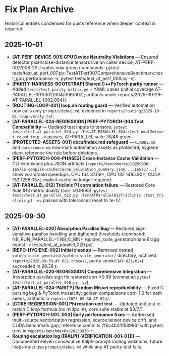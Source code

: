 # Fix Plan Archive

Historical entries condensed for quick reference when deeper context is required.

## 2025-10-01
- **[AT-PERF-DEVICE-001] GPU Device Neutrality Violations** — Ensured detector pixel/close-distance tensors live on caller device; AT-PERF-007/008 GPU suites now green (commands: pytest tests/test_at_perf_007.py::TestATPerf007ComprehensiveBenchmark::test_gpu_performance -v, pytest tests/test_at_perf_008.py -v).
- **[PARITY-HARNESS-BOOTSTRAP] Shared C↔PyTorch parity runner** — Added `tests/test_parity_matrix.py` + YAML cases (initial coverage AT-PARALLEL-001/002/004/006/007); artifacts under reports/2025-09-29-AT-PARALLEL-{002,004}/.
- **[ROUTING-LOOP-001] loop.sh routing guard** — Verified automation now calls only `prompts/debug.md`; evidence in `reports/routing/2025-10-01-loop-verify.txt`.
- **[AT-PARALLEL-024-REGRESSION] PERF-PYTORCH-004 Test Compatibility** — Updated test inputs to tensors; `pytest tests/test_at_parallel_024.py::TestAT_PARALLEL_024::test_umat2misset_round_trip -v` passes, AT-PARALLEL suite 78/48 green.
- **[PROTECTED-ASSETS-001] docs/index.md safeguard** — `CLAUDE.md` and `docs/index.md` now mark automation assets as protected; hygiene plans reference the rule before deletions.
- **[PERF-PYTORCH-004-PHASE2] Cross-Instance Cache Validation** — CLI extensions plus JSON artifacts (`reports/benchmarks/20250930-165726-compile-cache/cache_validation_summary.json`, `...165757...`) show warm/cold speedups: CPU f64 37.09×, CPU f32 1485.90×, CUDA f32 1256.03×; explicit cache no longer required.
- **[AT-PARALLEL-012] Triclinic P1 correlation failure** — Restored Core Rule #13 metric duality (corr ≥0.9995). `pytest tests/test_at_parallel_012.py::TestATParallel012Triclinic::test_triclinic_p1 -vv` passes with tolerances reset to 1e-12.

## 2025-09-30
- **[AT-PARALLEL-020] Absorption Parallax Bug** — Restored sign-sensitive parallax handling and tightened thresholds (command: NB_RUN_PARALLEL=1 NB_C_BIN=./golden_suite_generator/nanoBragg pytest -v tests/test_at_parallel_020.py).
- **[REPO-HYGIENE-002] Initial cleanup** — Removed nested `golden_suite_generator/golden_suite_generator/` directory, archived `reports/2025-09-30-AT-021-traces/`, parity smoke (`AT-021/024`) succeeded in 20.38 s.
- **[AT-PARALLEL-020-REGRESSION] Comprehensive Integration** — Absorption parallax sign fix restored corr ≥0.99 (command: `pytest tests/test_at_parallel_020.py -vv`).
- **[AT-PARALLEL-024-PARITY] Random Misset reproducibility** — Fixed C parsing bug & PyTorch mosaicity; golden comparisons corr=1.0 for both seeds, artifacts in `reports/2025-09-30-AT-024/`.
- **[CORE-REGRESSION-001] Phi rotation unit test** — Updated unit test to match C loop formula (no midpoint); core suite stable at 98/7/1.
- **[PERF-PYTORCH-001..003] Early performance fixes** — Addressed multi-source vectorization regression, source tensor device drift, and CUDA benchmark gap; reference commits 7f6c4b2/058986f with pytest runs in `reports/benchmarks/20250930-*`.
- **Routing escalation log ([RALPH-VERIFICATION-001–011])** — Documented eleven consecutive Ralph-prompt routing violations; future loops must use `prompts/debug.md` while any AT parity test fails.
